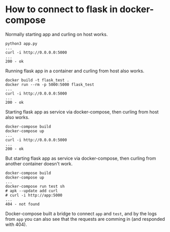 # How to connect to flask in docker-compose

Normally starting app and curling on host works.

```
python3 app.py
...
curl -i http://0.0.0.0:5000
...
200 - ok
```

Running flask app in a container and curling from host also works.

```
docker build -t flask_test .
docker run --rm -p 5000:5000 flask_test
...
curl -i http://0.0.0.0:5000
...
200 - ok
```

Starting flask app as service via docker-compose, then curling
from host also works.

```
docker-compose build
docker-compose up
...
curl -i http://0.0.0.0:5000
...
200 - ok
```

But starting flask app as service via docker-compose,
then curling from another container doesn't work.

```
docker-compose build
docker-compose up
...
docker-compose run test sh
# apk --update add curl
# curl -i http://app:5000
...
404 - not found
```

Docker-compose built a bridge to connect `app` and `test`,
and by the logs from `app` you can also see that the requests are
comming in (and responded with 404).
